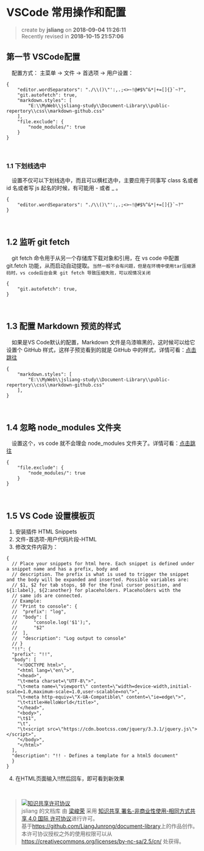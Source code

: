 # VSCode 常用操作和配置

> create by **jsliang** on **2018-09-04 11:26:11**  
> Recently revised in **2018-10-15 21:57:06**

## 第一节 VSCode配置

&emsp;配置方式： 主菜单 -> 文件 -> 首选项 -> 用户设置：
```
{
    "editor.wordSeparators": "./\\()\"':,.;<>~!@#$%^&*|+=[]{}`~?",
    "git.autofetch": true,
    "markdown.styles": [
        "E:\\MyWeb\\jsliang-study\\Document-Library\\public-repertory\\css\\markdown-github.css"
    ],
    "file.exclude": {
        "node_modules/": true
    }
}
```

<br>

### 1.1 下划线选中
&emsp;设置不仅可以下划线选中，而且可以横杠选中，主要应用于同事写 class 名或者 id 名或者写 js 起名的时候，有可能用 - 或者 _ 。
```
{
    "editor.wordSeparators": "./\\()\"':,.;<>~!@#$%^&*|+=[]{}`~?"
}
```

<br>

## 1.2 监听 git fetch
&emsp;git fetch 命令用于从另一个存储库下载对象和引用，在 vs code 中配置 git.fetch 功能，从而启动自动提取。`当然一般不会有问题，但是在环境中使用tar压缩源码时，vs code后台会来 git fetch 导致压缩失败，可以视情况关闭`
```
{
    "git.autofetch": true,
}
```

<br>

## 1.3 配置 Markdown 预览的样式
&emsp;如果是VS Code默认的配置，Markdown 文件是乌漆嘛黑的，这时候可以给它设置个 GitHub 样式，这样子预览看到的就是 GitHub 中的样式，详情可看：[点击跳往](../markdown/markdown.md)
```
{
    "markdown.styles": [
        "E:\\MyWeb\\jsliang-study\\Document-Library\\public-repertory\\css\\markdown-github.css"
    ],
}
```

<br>

## 1.4 忽略 node_modules 文件夹
&emsp;设置这个，vs code 就不会理会 node_modules 文件夹了。详情可看：[点击跳往](../git/git.md)
```
{
    "file.exclude": {
        "node_modules/": true
    }
}
```

<br>

## 1.5 VS Code 设置模板页

1. 安装插件 HTML Snippets
2. 文件-首选项-用户代码片段-HTML
3. 修改文件内容为：

```
{
  // Place your snippets for html here. Each snippet is defined under a snippet name and has a prefix, body and 
  // description. The prefix is what is used to trigger the snippet and the body will be expanded and inserted. Possible variables are:
  // $1, $2 for tab stops, $0 for the final cursor position, and ${1:label}, ${2:another} for placeholders. Placeholders with the 
  // same ids are connected.
  // Example:
  // "Print to console": {
  //  "prefix": "log",
  //  "body": [
  //      "console.log('$1');",
  //      "$2"
  //  ],
  //  "description": "Log output to console"
  // }
  "!!": {
  "prefix": "!!",
  "body": [
    "<!DOCTYPE html>",
    "<html lang=\"en\">",
    "<head>",
    "\t<meta charset=\"UTF-8\">",
    "\t<meta name=\"viewport\" content=\"width=device-width,initial-scale=1.0,maximum-scale=1.0,user-scalable=no\">",
    "\t<meta http-equiv=\"X-UA-Compatible\" content=\"ie=edge\">",
    "\t<title>HelloWorld</title>",
    "</head>",
    "<body>",
    "\t$1",
    "\t",
    "\t<script src=\"https://cdn.bootcss.com/jquery/3.3.1/jquery.js\"></script>",
    "</body>",
    "</html>"
  ],
  "description": "!! - Defines a template for a html5 document"
  }
}
```

4. 在HTML页面输入!!然后回车，即可看到新效果

<br>

> <a rel="license" href="http://creativecommons.org/licenses/by-nc-sa/4.0/"><img alt="知识共享许可协议" style="border-width:0" src="https://i.creativecommons.org/l/by-nc-sa/4.0/88x31.png" /></a><br /><span xmlns:dct="http://purl.org/dc/terms/" property="dct:title">jsliang 的文档库</span> 由 <a xmlns:cc="http://creativecommons.org/ns#" href="https://github.com/LiangJunrong/document-library" property="cc:attributionName" rel="cc:attributionURL">梁峻荣</a> 采用 <a rel="license" href="http://creativecommons.org/licenses/by-nc-sa/4.0/">知识共享 署名-非商业性使用-相同方式共享 4.0 国际 许可协议</a>进行许可。<br />基于<a xmlns:dct="http://purl.org/dc/terms/" href="https://github.com/LiangJunrong/document-library" rel="dct:source">https://github.com/LiangJunrong/document-library</a>上的作品创作。<br />本许可协议授权之外的使用权限可以从 <a xmlns:cc="http://creativecommons.org/ns#" href="https://creativecommons.org/licenses/by-nc-sa/2.5/cn/" rel="cc:morePermissions">https://creativecommons.org/licenses/by-nc-sa/2.5/cn/</a> 处获得。